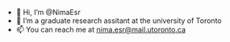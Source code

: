 - 👋 Hi, I’m @NimaEsr
- 👀 I’m a graduate research assitant at the university of Toronto
- 📫 You can reach me at nima.esr@mail.utoronto.ca 

<!---
NimaEsr/NimaEsr is a ✨ special ✨ repository because its `README.md` (this file) appears on your GitHub profile.
You can click the Preview link to take a look at your changes.
--->
